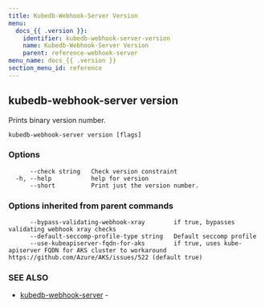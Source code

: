 ```yaml
---
title: Kubedb-Webhook-Server Version
menu:
  docs_{{ .version }}:
    identifier: kubedb-webhook-server-version
    name: Kubedb-Webhook-Server Version
    parent: reference-webhook-server
menu_name: docs_{{ .version }}
section_menu_id: reference
---
```

## kubedb-webhook-server version

Prints binary version number.

```
kubedb-webhook-server version [flags]
```

### Options

```
      --check string   Check version constraint
  -h, --help           help for version
      --short          Print just the version number.
```

### Options inherited from parent commands

```
      --bypass-validating-webhook-xray        if true, bypasses validating webhook xray checks
      --default-seccomp-profile-type string   Default seccomp profile
      --use-kubeapiserver-fqdn-for-aks        if true, uses kube-apiserver FQDN for AKS cluster to workaround https://github.com/Azure/AKS/issues/522 (default true)
```

### SEE ALSO

* [kubedb-webhook-server](/docs/reference/webhook-server/kubedb-webhook-server.md)	 - 

